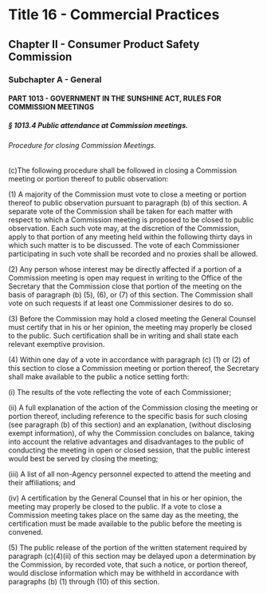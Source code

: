 
# Title 16 - Commercial Practices
## Chapter II - Consumer Product Safety Commission
### Subchapter A - General
#### PART 1013 - GOVERNMENT IN THE SUNSHINE ACT, RULES FOR COMMISSION MEETINGS
##### § 1013.4 Public attendance at Commission meetings.
###### Procedure for closing Commission Meetings.

(c)The following procedure shall be followed in closing a Commission meeting or portion thereof to public observation:

(1) A majority of the Commission must vote to close a meeting or portion thereof to public observation pursuant to paragraph (b) of this section. A separate vote of the Commission shall be taken for each matter with respect to which a Commission meeting is proposed to be closed to public observation. Each such vote may, at the discretion of the Commission, apply to that portion of any meeting held within the following thirty days in which such matter is to be discussed. The vote of each Commissioner participating in such vote shall be recorded and no proxies shall be allowed.

(2) Any person whose interest may be directly affected if a portion of a Commission meeting is open may request in writing to the Office of the Secretary that the Commission close that portion of the meeting on the basis of paragraph (b) (5), (6), or (7) of this section. The Commission shall vote on such requests if at least one Commissioner desires to do so.

(3) Before the Commission may hold a closed meeting the General Counsel must certify that in his or her opinion, the meeting may properly be closed to the public. Such certification shall be in writing and shall state each relevant exemptive provision.

(4) Within one day of a vote in accordance with paragraph (c) (1) or (2) of this section to close a Commission meeting or portion thereof, the Secretary shall make available to the public a notice setting forth:

(i) The results of the vote reflecting the vote of each Commissioner;

(ii) A full explanation of the action of the Commission closing the meeting or portion thereof, including reference to the specific basis for such closing (see paragraph (b) of this section) and an explanation, (without disclosing exempt information), of why the Commission concludes on balance, taking into account the relative advantages and disadvantages to the public of conducting the meeting in open or closed session, that the public interest would best be served by closing the meeting;

(iii) A list of all non-Agency personnel expected to attend the meeting and their affiliations; and

(iv) A certification by the General Counsel that in his or her opinion, the meeting may properly be closed to the public. If a vote to close a Commission meeting takes place on the same day as the meeting, the certification must be made available to the public before the meeting is convened.

(5) The public release of the portion of the written statement required by paragraph (c)(4)(ii) of this section may be delayed upon a determination by the Commission, by recorded vote, that such a notice, or portion thereof, would disclose information which may be withheld in accordance with paragraphs (b) (1) through (10) of this section.
